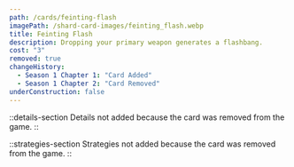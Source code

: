 ```yaml
---
path: /cards/feinting-flash
imagePath: /shard-card-images/feinting_flash.webp
title: Feinting Flash
description: Dropping your primary weapon generates a flashbang.
cost: "3"
removed: true
changeHistory:
  - Season 1 Chapter 1: "Card Added"
  - Season 1 Chapter 2: "Card Removed"
underConstruction: false
---
```


::details-section
Details not added because the card was removed from the game.
::

::strategies-section
Strategies not added because the card was removed from the game.
::
